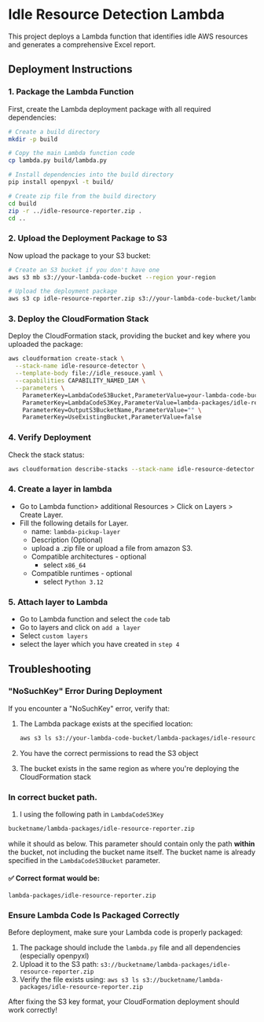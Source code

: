 # Idle Resource Detection Lambda

This project deploys a Lambda function that identifies idle AWS resources and generates a comprehensive Excel report.

## Deployment Instructions

### 1. Package the Lambda Function

First, create the Lambda deployment package with all required dependencies:

```bash
# Create a build directory
mkdir -p build

# Copy the main Lambda function code
cp lambda.py build/lambda.py

# Install dependencies into the build directory
pip install openpyxl -t build/

# Create zip file from the build directory
cd build
zip -r ../idle-resource-reporter.zip .
cd ..
```

### 2. Upload the Deployment Package to S3

Now upload the package to your S3 bucket:

```bash
# Create an S3 bucket if you don't have one
aws s3 mb s3://your-lambda-code-bucket --region your-region

# Upload the deployment package
aws s3 cp idle-resource-reporter.zip s3://your-lambda-code-bucket/lambda-packages/
```

### 3. Deploy the CloudFormation Stack

Deploy the CloudFormation stack, providing the bucket and key where you uploaded the package:

```bash
aws cloudformation create-stack \
  --stack-name idle-resource-detector \
  --template-body file://idle_resouce.yaml \
  --capabilities CAPABILITY_NAMED_IAM \
  --parameters \
    ParameterKey=LambdaCodeS3Bucket,ParameterValue=your-lambda-code-bucket \
    ParameterKey=LambdaCodeS3Key,ParameterValue=lambda-packages/idle-resource-reporter.zip \
    ParameterKey=OutputS3BucketName,ParameterValue="" \
    ParameterKey=UseExistingBucket,ParameterValue=false
```

### 4. Verify Deployment

Check the stack status:

```bash
aws cloudformation describe-stacks --stack-name idle-resource-detector
```
### 4. Create a layer in lambda
-  Go to Lambda function> additional Resources > Click on Layers > Create Layer.
-  Fill the following details for Layer.
   -  name: `lambda-pickup-layer`
   -  Description (Optional)
   -  upload a .zip file or upload a file from amazon S3.
   -  Compatible architectures - optional
      -  select `x86_64`
   -  Compatible runtimes - optional
      -  select `Python 3.12`


### 5. Attach layer to Lambda
   - Go to Lambda function and select the `code` tab
   - Go to layers and click on `add a layer`
   - Select `custom layers`
   - select the layer which you have created in `step 4`



## Troubleshooting

### "NoSuchKey" Error During Deployment

If you encounter a "NoSuchKey" error, verify that:

1. The Lambda package exists at the specified location:
   ```bash
   aws s3 ls s3://your-lambda-code-bucket/lambda-packages/idle-resource-reporter.zip
   ```

2. You have the correct permissions to read the S3 object
3. The bucket exists in the same region as where you're deploying the CloudFormation stack

### In correct bucket path.
   1.  I using the following path in  `LambdaCodeS3Key` 
   ```sh
   bucketname/lambda-packages/idle-resource-reporter.zip
   ```
   while it should as below. This parameter should contain only the path **within** the bucket, not including the bucket name itself. The bucket name is already specified in the `LambdaCodeS3Bucket` parameter.

   #### ✅ Correct format would be:
   ```
   lambda-packages/idle-resource-reporter.zip
   ```

### Ensure Lambda Code Is Packaged Correctly

Before deployment, make sure your Lambda code is properly packaged:

1. The package should include the `lambda.py` file and all dependencies (especially openpyxl)
2. Upload it to the S3 path: `s3://bucketname/lambda-packages/idle-resource-reporter.zip`
3. Verify the file exists using: `aws s3 ls s3://bucketname/lambda-packages/idle-resource-reporter.zip`

After fixing the S3 key format, your CloudFormation deployment should work correctly!
```

